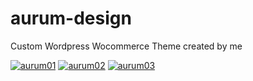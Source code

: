 # aurum-design
<p>Custom Wordpress Wocommerce Theme created by me</p>
<a href="https://ibb.co/8YjYxDS"><img src="https://i.ibb.co/8YjYxDS/aurum01.png" alt="aurum01" border="0"></a> <a href="https://ibb.co/bL1ZY9S"><img src="https://i.ibb.co/bL1ZY9S/aurum02.png" alt="aurum02" border="0"></a> <a href="https://ibb.co/w64t78h"><img src="https://i.ibb.co/w64t78h/aurum03.png" alt="aurum03" border="0"></a>
